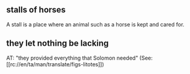 ## stalls of horses ##

A stall is a place where an animal such as a horse is kept and cared for.

## they let nothing be lacking ##

AT: "they provided everything that Solomon needed" (See: [[rc://en/ta/man/translate/figs-litotes]])